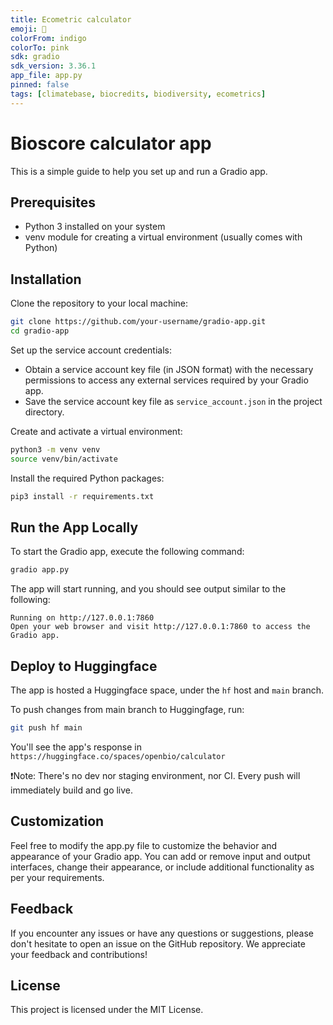 ```yaml
---
title: Ecometric calculator
emoji: 🌳
colorFrom: indigo
colorTo: pink
sdk: gradio
sdk_version: 3.36.1
app_file: app.py
pinned: false
tags: [climatebase, biocredits, biodiversity, ecometrics]
---
```


# Bioscore calculator app

This is a simple guide to help you set up and run a Gradio app.

## Prerequisites

- Python 3 installed on your system
- venv module for creating a virtual environment (usually comes with Python)

## Installation

Clone the repository to your local machine:
```bash
git clone https://github.com/your-username/gradio-app.git
cd gradio-app
```

Set up the service account credentials:
- Obtain a service account key file (in JSON format) with the necessary permissions to access any external services required by your Gradio app.
- Save the service account key file as `service_account.json` in the project directory.

Create and activate a virtual environment:
```bash
python3 -m venv venv
source venv/bin/activate
```

Install the required Python packages:
```bash
pip3 install -r requirements.txt
```

## Run the App Locally

To start the Gradio app, execute the following command:

```bash
gradio app.py
```

The app will start running, and you should see output similar to the following:

```
Running on http://127.0.0.1:7860
Open your web browser and visit http://127.0.0.1:7860 to access the Gradio app.
```


## Deploy to Huggingface

The app is hosted a Huggingface space, under the `hf` host and `main` branch. 

To push changes from main branch to Huggingfage, run:

```bash
git push hf main
```

You'll see the app's response in `https://huggingface.co/spaces/openbio/calculator`

❗Note: There's no dev nor staging environment, nor CI. Every push will immediately build and go live.


## Customization

Feel free to modify the app.py file to customize the behavior and appearance of your Gradio app. You can add or remove input and output interfaces, change their appearance, or include additional functionality as per your requirements.

## Feedback

If you encounter any issues or have any questions or suggestions, please don't hesitate to open an issue on the GitHub repository. We appreciate your feedback and contributions!

## License

This project is licensed under the MIT License.
